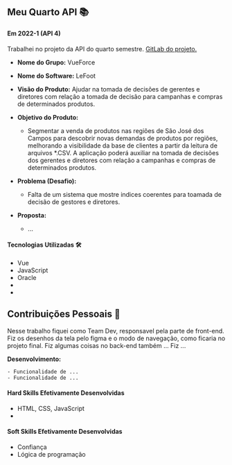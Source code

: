 ## Meu Quarto API  📚

#### Em 2022-1 (API 4)
Trabalhei no projeto da API do quarto semestre. [GitLab do projeto.](https://gitlab.com/vueforce1/lefoot)<br> 
- **Nome do Grupo:** VueForce
- **Nome do Software:**  LeFoot
- **Visão do Produto:** Ajudar na tomada de decisões de gerentes e diretores com relação a tomada de decisão para campanhas e compras de determinados produtos.
     
 - **Objetivo do Produto:** 
	 - Segmentar a venda de produtos nas regiões de São José dos Campos para descobrir novas demandas de produtos por regiões, melhorando a visibilidade da base de clientes a partir da leitura de arquivos *.CSV. A aplicação poderá auxiliar na tomada de decisões dos gerentes e diretores com relação a campanhas e compras de determinados produtos.
  
- **Problema (Desafio):** 

	- Falta de um sistema que mostre indices coerentes para toamada de decisão de gestores e diretores.

- **Proposta:**

	- ...

#### Tecnologias Utilizadas 🛠
- Vue
- JavaScript
- Oracle
-
-

## Contribuições Pessoais 👩
Nesse trabalho fiquei como Team Dev, responsavel pela parte de front-end. 
Fiz os desenhos da tela pelo figma e o modo de navegação, como ficaria no projeto final.
Fiz algumas coisas no back-end também ...
Fiz ...

**Desenvolvimento:**  

	- Funcionalidade de ...
	- Funcionalidade de ...


#### Hard Skills Efetivamente Desenvolvidas
* HTML, CSS, JavaScript
*

#### Soft Skills Efetivamente Desenvolvidas
* Confiança
* Lógica de programação
